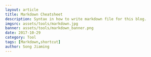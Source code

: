 ```yaml
---
layout: article
title: Markdown Cheatsheet
description: Syntax in how to write markdown file for this blog.
imgsrc: assets/tools/markdown.jpg
banner: assets/tools/markdown_banner.png
date: 2017-10-29
category: Tool
tags: [Markdown,shortcut]
author: Song Jiaming
---
```


